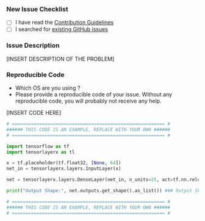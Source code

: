 ### New Issue Checklist

- [ ] I have read the [Contribution Guidelines](https://github.com/tensorlayer/tensorlayer/blob/master/CONTRIBUTING.md)
- [ ] I searched for [existing GitHub issues](https://github.com/tensorlayer/tensorlayer/issues)

### Issue Description

[INSERT DESCRIPTION OF THE PROBLEM]

### Reproducible Code

- Which OS are you using ?
- Please provide a reproducible code of your issue. Without any reproducible code, you will probably not receive any help.

[INSERT CODE HERE]

```python
# ======================================================== #
###### THIS CODE IS AN EXAMPLE, REPLACE WITH YOUR OWN ######
# ======================================================== #

import tensorflow as tf
import tensorlayerx as tl

x = tf.placeholder(tf.float32, [None, 64])
net_in = tensorlayerx.layers.InputLayer(x)

net = tensorlayerx.layers.DenseLayer(net_in, n_units=25, act=tf.nn.relu, name='relu1')

print("Output Shape:", net.outputs.get_shape().as_list()) ### Output Shape: [None, 25]

# ======================================================== #
###### THIS CODE IS AN EXAMPLE, REPLACE WITH YOUR OWN ######
# ======================================================== #
```



